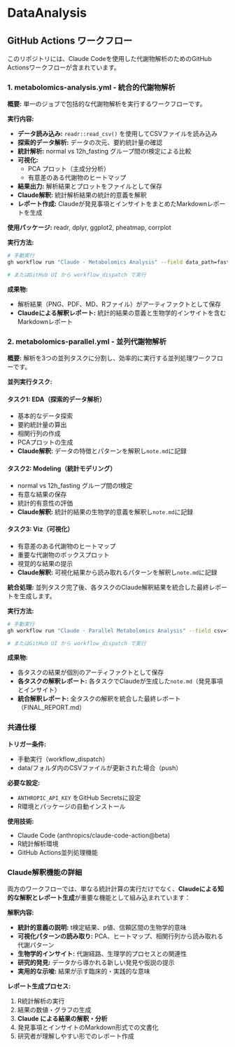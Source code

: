 # DataAnalysis

## GitHub Actions ワークフロー

このリポジトリには、Claude Codeを使用した代謝物解析のためのGitHub Actionsワークフローが含まれています。

### 1. metabolomics-analysis.yml - 統合的代謝物解析

**概要:**
単一のジョブで包括的な代謝物解析を実行するワークフローです。

**実行内容:**
- **データ読み込み:** `readr::read_csv()` を使用してCSVファイルを読み込み
- **探索的データ解析:** データの次元、要約統計量の確認
- **統計解析:** normal vs 12h_fasting グループ間のt検定による比較
- **可視化:** 
  - PCA プロット（主成分分析）
  - 有意差のある代謝物のヒートマップ
- **結果出力:** 解析結果とプロットをファイルとして保存
- **Claude解釈:** 統計解析結果の統計的意義を解釈
- **レポート作成:** Claudeが発見事項とインサイトをまとめたMarkdownレポートを生成

**使用パッケージ:** readr, dplyr, ggplot2, pheatmap, corrplot

**実行方法:**
```bash
# 手動実行
gh workflow run "Claude · Metabolomics Analysis" --field data_path=fasting.csv

# またはGitHub UI から workflow_dispatch で実行
```

**成果物:**
- 解析結果（PNG、PDF、MD、Rファイル）がアーティファクトとして保存
- **Claudeによる解釈レポート:** 統計的結果の意義と生物学的インサイトを含むMarkdownレポート

### 2. metabolomics-parallel.yml - 並列代謝物解析

**概要:**
解析を3つの並列タスクに分割し、効率的に実行する並列処理ワークフローです。

**並列実行タスク:**

#### タスク1: EDA（探索的データ解析）
- 基本的なデータ探索
- 要約統計量の算出
- 相関行列の作成
- PCAプロットの生成
- **Claude解釈:** データの特徴とパターンを解釈し`note.md`に記録

#### タスク2: Modeling（統計モデリング）
- normal vs 12h_fasting グループ間のt検定
- 有意な結果の保存
- 統計的有意性の評価
- **Claude解釈:** 統計的結果の生物学的意義を解釈し`note.md`に記録

#### タスク3: Viz（可視化）
- 有意差のある代謝物のヒートマップ
- 重要な代謝物のボックスプロット
- 視覚的な結果の提示
- **Claude解釈:** 可視化結果から読み取れるパターンを解釈し`note.md`に記録

**統合処理:**
並列タスク完了後、各タスクのClaude解釈結果を統合した最終レポートを生成します。

**実行方法:**
```bash
# 手動実行
gh workflow run "Claude · Parallel Metabolomics Analysis" --field csv=fasting.csv

# またはGitHub UI から workflow_dispatch で実行
```

**成果物:**
- 各タスクの結果が個別のアーティファクトとして保存
- **各タスクの解釈レポート:** 各タスクでClaudeが生成した`note.md`（発見事項とインサイト）
- **統合解釈レポート:** 全タスクの解釈を統合した最終レポート（FINAL_REPORT.md）

### 共通仕様

**トリガー条件:**
- 手動実行（workflow_dispatch）
- data/フォルダ内のCSVファイルが更新された場合（push）

**必要な設定:**
- `ANTHROPIC_API_KEY` をGitHub Secretsに設定
- R環境とパッケージの自動インストール

**使用技術:**
- Claude Code (anthropics/claude-code-action@beta)
- R統計解析環境
- GitHub Actions並列処理機能

### Claude解釈機能の詳細

両方のワークフローでは、単なる統計計算の実行だけでなく、**Claudeによる知的な解釈とレポート生成**が重要な機能として組み込まれています：

**解釈内容:**
- **統計的意義の説明:** t検定結果、p値、信頼区間の生物学的意味
- **可視化パターンの読み取り:** PCA、ヒートマップ、相関行列から読み取れる代謝パターン
- **生物学的インサイト:** 代謝経路、生理学的プロセスとの関連性
- **研究的発見:** データから導かれる新しい発見や仮説の提示
- **実用的な示唆:** 結果が示す臨床的・実践的な意味

**レポート生成プロセス:**
1. R統計解析の実行
2. 結果の数値・グラフの生成
3. **Claude による結果の解釈・分析**
4. 発見事項とインサイトのMarkdown形式での文書化
5. 研究者が理解しやすい形でのレポート作成